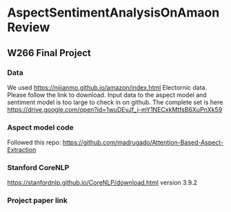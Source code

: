 # AspectSentimentAnalysisOnAmaonReview
## W266 Final Project
### Data
We used https://nijianmo.github.io/amazon/index.html Electornic data. Please follow the link to download.
Input data to the aspect model and sentiment model is too large to check in on github. The complete set is here https://drive.google.com/open?id=1wuDEvJf_j-mY1NECxkMtfsB6XuPnXk59

### Aspect model code
Followed this repo: https://github.com/madrugado/Attention-Based-Aspect-Extraction

### Stanford CoreNLP
 https://stanfordnlp.github.io/CoreNLP/download.html version 3.9.2

### Project paper link
